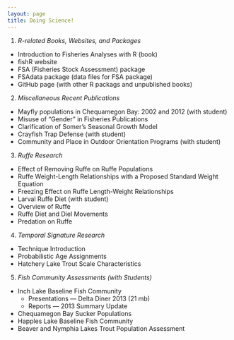 ```yaml
---
layout: page
title: Doing Science!
---
```


1. *R-related Books, Websites, and Packages*
  * Introduction to Fisheries Analyses with R (book)
  * fishR website
  * FSA (Fisheries Stock Assessment) package
  * FSAdata package (data files for FSA package)
  * GitHub page (with other R packags and unpublished books)
  
2. *Miscellaneous Recent Publications*
  * Mayfly populations in Chequamegon Bay: 2002 and 2012 (with student)
  * Misuse of “Gender” in Fisheries Publications
  * Clarification of Somer’s Seasonal Growth Model
  * Crayfish Trap Defense (with student)
  * Community and Place in Outdoor Orientation Programs (with student)
  
3. *Ruffe Research*
  * Effect of Removing Ruffe on Ruffe Populations
  * Ruffe Weight-Length Relationships with a Proposed Standard Weight Equation
  * Freezing Effect on Ruffe Length-Weight Relationships
  * Larval Ruffe Diet (with student)
  * Overview of Ruffe
  * Ruffe Diet and Diel Movements
  * Predation on Ruffe
  
4. *Temporal Signature Research*
  * Technique Introduction
  * Probabilistic Age Assignments
  * Hatchery Lake Trout Scale Characteristics
  
5. *Fish Community Assessments (with Students)*
  * Inch Lake Baseline Fish Community
    * Presentations — Delta Diner 2013 (21 mb)
    * Reports — 2013 Summary Update
  * Chequamegon Bay Sucker Populations
  * Happles Lake Baseline Fish Community
  * Beaver and Nymphia Lakes Trout Population Assessment
